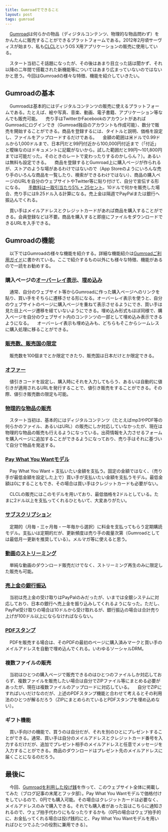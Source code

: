 ```yaml
---
title: Gumroadでできること
layout: post
tags: gumroad
---
```

　[Gumroad](https://gumroad.com)は何らかの物品（ディジタルコンテンツ、物理的な物品問わず）をかんたんに販売することができるプラットフォームである。2012年2月頃サーヴィスが始まり、私も[CLCL](/mac/clcl/)というOS X用アプリケーションの販売に使用している。

　スタート当初こそ話題になったが、その後はあまり目立った話は聞かず、それ以降の二年間で搭載された新機能等についてはあまり広まっていないのではないかと思う。今回はGumroadの様々な特徴、機能を紹介していきたい。

## Gumroadの基本

　Gumroadは基本的にはディジタルコンテンツの販売に使えるプラットフォームである。たとえば、絵や写真、音楽、動画、電子書籍、アプリケーション等なんでも販売可能。
　売り手はTwitterかFacebookのアカウントがあればGumroadにログインでき（Gumroad独自のアカウントも作成可能）、数分で販売を開始することができる。商品を登録するには、タイトルと説明、価格を設定し、ファイルをアップロードするだけである。
　金額の範囲は米ドルで0.99ドルから1,000ドルまで、日本円だと99円付近から100,000円付近まで（「付近」と曖昧なのはドキュメントに記載がないから。試した範囲だと99円〜101,800円までは可能だった。そのときのレートで変わったりするのかしらん？）。あるいは無料も設定できる。
　商品を登録するとGumroad上に購入ページが作られるが、ストアのような場があるわけではないので（App Storeのようにいろんな売り手のいろんな商品を一覧したり、検索ができるわけではない）、商品の購入ページのURLを自分のウェブサイトやTwitter等に貼り付けて、自分で宣伝する形になる。
　[手数料は一取引当たり5% + 25セント](https://gumroad.com/guide/basics/getting-paid#fees)。10ドルで何かを販売した場合、売り手には9.25ドル入る計算になる。売上金は隔週でPayPalまたは銀行へ振込んでくれる。

　買い手はメイルアドレスとクレジットカードがあれば商品を購入することができる。会員登録などは不要。商品を購入すると即座にファイルをダウンロードできるURLを入手できる。

## Gumroadの機能

　以下ではGumroadの様々な機能を紹介する。詳細な機能紹介は[Gumroadご利用ガイド](https://gumroad.com/guide)に書かれている。ここで紹介するもの以外にも様々な特徴、機能があるので一読をお勧めする。

### 購入ページの[オーバーレイ表示](https://gumroad.com/overlay)、[埋め込み](https://gumroad.com/embed)

　通常、自分のウェブサイト等からGumroadに作った購入ページへのリンクを貼り、買い手をそちらに遷移させる形になる。オーバーレイ表示を使うと、自分のウェブサイトのページに購入ページを重ねて表示させるようにでき、買い手は見た目上ページ遷移を経ていないようにできる。埋め込み形式もほぼ同様で、購入ページを自分のウェブサイト内のコンテンツの一部として埋め込み表示できるようになる。
　オーバーレイ表示も埋め込みも、どちらもそこからシームレスに購入処理に移ることができる。

### [販売数、販売国の限定](https://gumroad.com/guide/basics/customizing-your-product#limit-sales)

　販売数を100個までとか限定できたり、販売国は日本だけとか限定できる。

### [オファー](https://gumroad.com/guide/basics/customizing-your-product#offers)

　値引きコードを設定し、購入時にそれを入力してもらう、あるいは自動的に値引きが適用されるURLを発行することで、値引き販売をすることができる。その際、値引き販売数の限定も可能。

### [物理的な物品の販売](https://gumroad.com/guide/basics/selling-physical-items)

　スタート当初は、基本的にはディジタルコンテンツ（たとえばmp3やPDF等の何らかのファイル、あるいはURL）の販売にしか対応していなかったが、現在は物理的な物品の販売も行えるようになっている。出荷情報を入力させるフォームを購入ページに追加することができるようになっており、売り手はそれに基づいて自分で物品を発送する。

### [Pay What You Wantモデル](https://gumroad.com/guide/basics/your-first-product#pricing)

　Pay What You Want = 支払いたい金額を支払う。固定の金額ではなく、（売り手が最低金額を設定した上で）買い手が支払いたい金額を支払うモデル。最低金額は0にすることもでき、その場合は買い手はクレジットカードも必要がない。

　CLCLの販売にはこのモデルを用いており、最低価格を2ドルとしている。たまに2ドル以上を支払ってくれるひともいて、大変ありがたい。

### [サブスクリプション](https://gumroad.com/guide/basics/subscriptions)

　定期的（月毎・三ヶ月毎・一年毎から選択）に料金を支払ってもらう定期購読モデル。支払いは定期的だが、更新頻度は売り手の裁量次第（Gumroadとしては最低月一更新を推奨している）。メルマガ等に使えると思う。

### [動画のストリーミング](https://gumroad.com/guide/film#streaming)

　単純な動画のダウンロード販売だけでなく、ストリーミング再生のみに限定した販売も可能。

### [売上金の銀行振込](https://gumroad.com/guide/basics/getting-paid#payments)

　当初は売上金の受け取りはPayPalのみだったが、いまでは全銀システムに対応しており、日本の銀行へ売上金を振り込みしてくれるようになった。ただし、PayPal受け取りの場合は10ドルから受け取れるが、銀行振込の場合は合計売り上げが100ドル以上にならなければならない。

### [PDFスタンプ](https://gumroad.com/guide/basics/customizing-your-product#pdf-stamping)

　PDFを販売する場合は、そのPDFの最初のページに購入済みマークと買い手のメイルアドレスを自動で埋め込んでくれる。いわゆるソーシャルDRM。

### 複数ファイルの販売

　当初はひとつの購入ページで販売できるのはひとつのファイルしか対応しておらず、複数ファイルを販売したい場合は自分でZIPファイル等にまとめる必要があったが、現在は複数ファイルのアップロードに対応している。
　自分でZIPにすればいいだけなのだが、上述のPDFスタンプ機能と合わせて考えるとその利用法のひとつが解るだろう（ZIPにまとめられているとPDFスタンプを埋め込めない）。

### ギフト機能

　買い手向けの機能で、買うのは自分だが、それを別のひとにプレゼントすることができる。通常、買い手は自分のメイルアドレスとクレジットカード番号を入力するだけだが、追加でプレゼント相手のメイルアドレスと任意でメッセージを入力することができる。商品のダウンロードはプレゼント先のメイルアドレスに届くことになるのだろう。


## 最後に

　今回、[Gumroadを利用した投げ銭](https://gumroad.com/l/IaST)を作って、このウェブサイト全体に掲載してみた（ブログ記事の末尾とフッタ部）。Pay What You Wantモデルで価格付けをしているので、0円でも購入可能。その場合はクレジットカードは必要なく、メイルアドレスのみで購入できる。それでも購入者があった旨はこちらに通知されるので、ウェブ拍手代わりにもなったりするかも（0円の場合はウェブ拍手的に、お金払ってくれる場合は投げ銭的にと、Pay What You Wantモデルを用いればひとつでふたつの役割に兼用できる）。

